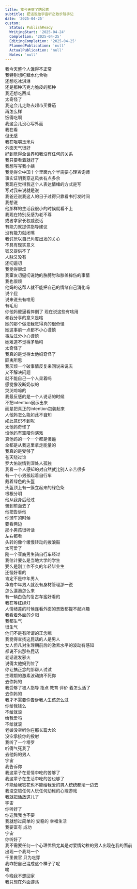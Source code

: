 ```yaml
---
title: 我今天穿了防风衣
subtitle: 把话说给宇宙听之散步随手记
date: '2025-04-25'
custom:
  Status: PublishReady
  WritingStart: '2025-04-24'
  Completion: '2025-04-25'
  EditingCompletion: '2025-04-25'
  PlannedPublication: 'null'
  ActualPublication: 'null'
  Notes: 'null'
---    
```

我今天整个人饿得不正常  
我特别想吃糖水化合物  
还想吃冰淇淋  
还是那种巧克力脆皮的那种    
我还想吃西瓜  
太奇怪了    
我这会儿走路去超市买番茄  
再怎么样  
饭得吃啊    
我这会儿没心写外面  
我在看  
但无感  
我在咀嚼玉米片    
外面天气很好  
好到觉得全世界和我没有任何的关系  
我只要看着就好了    
我想写写我小姨  
我觉得全中国十个里面九个半需要心理咨询师    
事实证明我穿这风衣有点多余    
我现在觉得我这个人表达情绪的方式是写  
写对我来说就是说    
我爸还说我这人的日子过得只靠看书打发时间  
我想说  
他那样的生活我很小的时候就看不上  
我现在特别反感为老不尊  
或者拿家长权威说话  
有能力就提供指导建议  
没有能力就闭嘴  
我讨厌以自己角度出发的关心  
不具有现实意义  
钱又提供不了  
人脉又没有  
还叨逼叨  
我觉得很烦    
我室友叨逼叨说她的胳膊肘和膝盖摔伤的事情  
我也很烦  
他妈的这帮人就不能把自己的情绪自己消化吗  
说个屁  
说来说去有啥用  
有毛用  
你他妈傻逼看摔倒了 现在说这些有啥用  
和我分享的意义是啥  
她的那个做法我觉得真的很奇怪  
她这事前一点都不小心谨慎  
事后过分小心谨慎  
她难道不觉得矛盾吗  
太奇怪了  
我真的是觉得太他妈奇怪了  
匪夷所思    
我厌烦一个破事情反复来回说来说去  
又不解决问题  
就不能自己一个人呆着吗  
感觉像没断奶似的  
哭哭啼啼的    
我最反感的是一个人说话的时候  
不把intention展示出来  
而是把真正的intention包装起来  
人他妈怎么能如此不自知  
如此意识不到呢  
太他妈奇怪了    
谁他妈有空陪你演戏  
真他妈的一个一个都是傻逼  
全都是从我这里拿走能量的    
我真的是受够了    
苍天绕过谁    
罗大佑说情到深处人孤独  
我看一个人感知的对自然就比别人辛苦很多    
有一个小男孩起着自行车  
戴着绿色的头盔  
头盔顶上有一簇立起来的绿色条  
根根分明  
他从我身后经过  
骑到前面去了  
他把告诉他  
你骑车的时候  
要看两边  
那小男孩很听话  
左右都看  
头转的像个缓慢转动的拨浪鼓  
太可爱了    
刚一个亚裔男生骑自行车经过  
我估计要么是当地大学的学生  
要么是刚工作不久的年轻毕业生  
还怪好看的  
肯定不是中年男人  
华裔中年男人就没有身材管理那一说  
怎么邋遢怎么来    
有一辆白色的复古车蛮好看的    
我在等红绿灯    
人情绪差的时候连看外面的景致都提不起兴趣    
我看着外面的夕阳  
我都生气  
很生气    
他们不是有所谓的正念嘛  
我觉得宣扬这屁话的人是男人  
女人但凡对生理期前后的激素水平的波动有感知  
都说不出那些屁话    
老话说发邪火  
说得太他妈到位了  
你让搞正念的那帮人试试  
生理期的激素波动搞不死你  
去你妈的  
我受够了被人指导 指点 教育 评价 着怎么活了  
去你妈的    
我才不需要你告诉我人生该怎么过  
你给我钱么  
不给就滚  
给我爱吗  
不给就滚  
老娘没空听你在那长篇大论  
没空承接你的投射    
我听了一个塔罗  
听得气死我了  
去他妈的男人    
宇宙  
我告诉你  
我这辈子在爱情中吃的苦够了  
我这辈子在生活中吃的苦也够了    
不能给我钱花也不能给我爱的男人统统都滚一边去  
我没空陪任何人玩任何幼稚的心理游戏    
我就把话放这儿了  
宇宙  
你听好了  
你送我我也不要    
我就想过简单的 安稳的 幸福生活  
我要富有 成功     
宇宙  
你听好了  
我不需要任何一个心理优质尤其是对爱情幼稚的男人出现在我的面前  
出现一个我骂一个    
千里做官 只为吃穿  
我咋把自己混成这个样子了呢  
唉    
今晚我不想回家  
我只想在外面游荡    

